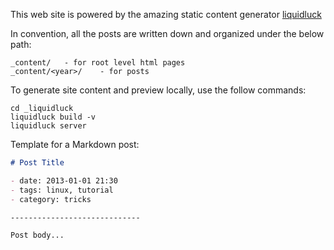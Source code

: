This web site is powered by the amazing static content generator [liquidluck](http://liquidluck.readthedocs.org/en/latest/)

In convention, all the posts are written down and organized under the below path:

    _content/   - for root level html pages
    _content/<year>/    - for posts

To generate site content and preview locally, use the follow commands:

```shell
cd _liquidluck
liquidluck build -v
liquidluck server
```

Template for a Markdown post:

```markdown
# Post Title

- date: 2013-01-01 21:30
- tags: linux, tutorial
- category: tricks

-----------------------------

Post body...

```

